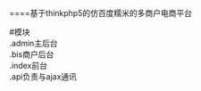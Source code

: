 ====基于thinkphp5的仿百度糯米的多商户电商平台<br>

#模块<br>
	.admin主后台<br>
	.bis商户后台<br>
	.index前台<br>
	.api负责与ajax通讯<br>

